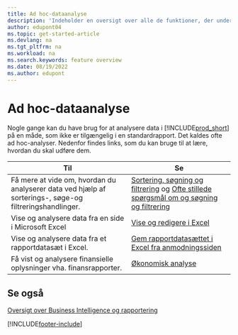 ```yaml
---
title: Ad hoc-dataanalyse
description: 'Indeholder en oversigt over alle de funktioner, der understøtter ad hoc-dataanalyse opgaver i Business Central-produktet.'
author: edupont04
ms.topic: get-started-article
ms.devlang: na
ms.tgt_pltfrm: na
ms.workload: na
ms.search.keywords: feature overview
ms.date: 08/19/2022
ms.author: edupont
---
```

# <a name="ad-hoc-data-analysis"></a>Ad hoc-dataanalyse

Nogle gange kan du have brug for at analysere data i [!INCLUDE[prod_short](includes/prod_short.md)] på en måde, som ikke er tilgængelig i en standardrapport. Det kaldes ofte ad hoc-analyser. Nedenfor findes links, som du kan bruge til at lære, hvordan du skal udføre dem.

| Til | Se |
| --- | --- |
| Få mere at vide om, hvordan du analyserer data ved hjælp af sorterings-, søge-og filtreringshandlinger. | [Sortering, søgning og filtrering](ui-enter-criteria-filters.md) og [Ofte stillede spørgsmål om og søgning og filtrering](ui-search-filter-faq.yml) |
| Vise og analysere data fra en side i Microsoft Excel | [Vise og redigere i Excel](across-work-with-excel.md) |
| Vise og analysere data fra et rapportdatasæt i Excel. | [Gem rapportdatasættet i Excel fra anmodningssiden](/dynamics365-release-plan/2021wave1/smb/dynamics365-business-central/save-report-dataset-excel-request-page) |
| Få vist og analysere finansielle oplysninger vha. finansrapporter. | [Økonomisk analyse](bi.md) |

## <a name="see-also"></a>Se også

[Oversigt over Business Intelligence og rapportering](ui-work-report.md)

[!INCLUDE[footer-include](includes/footer-banner.md)]
